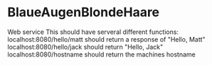 # BlaueAugenBlondeHaare
Web service
This should have serveral different functions:
localhost:8080/hello/matt should return a response of "Hello, Matt"
localhost:8080/hello/jack should return "Hello, Jack"
localhost:8080/hostname should return the machines hostname
